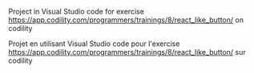 Project in Visual Studio code for exercise https://app.codility.com/programmers/trainings/8/react_like_button/ on codility

Projet en utilisant Visual Studio code pour l'exercise https://app.codility.com/programmers/trainings/8/react_like_button/ sur codility
